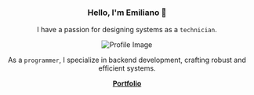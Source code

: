 <div align="center">
  <h3>Hello, I'm Emiliano 👋</h3>
   <p>I have a passion for designing systems as a <code>technician</code>.</p>
  <img src="https://github-production-user-asset-6210df.s3.amazonaws.com/70719784/348095521-7ed3cc31-46b5-4cc6-b176-efb5b9901b32.png?X-Amz-Algorithm=AWS4-HMAC-SHA256&X-Amz-Credential=AKIAVCODYLSA53PQK4ZA%2F20240712%2Fus-east-1%2Fs3%2Faws4_request&X-Amz-Date=20240712T024450Z&X-Amz-Expires=300&X-Amz-Signature=ebafc9153048707ce5ecbf1f46782d403aae624d726db947ce3f15bc154dc765&X-Amz-SignedHeaders=host&actor_id=70719784&key_id=0&repo_id=486402100" alt="Profile Image">
  <p>As a <code>programmer</code>, I specialize in backend development, crafting robust and efficient systems.</p>
<a href="https://emilianoluisrios.vercel.app/" target="_blank"><b>Portfolio</b></a>
</div>
